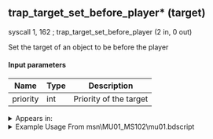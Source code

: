 ## trap_target_set_before_player* (target)

syscall 1, 162 ; trap_target_set_before_player (2 in, 0 out)

Set the target of an object to be before the player

#### Input parameters
| Name | Type | Description
|------|------|------------
| priority   | int   | Priority of the target




<details>
	<summary>Appears in:</summary>
| filename | Entity (obj)
|----------|-------------
| msn\MU01_MS102\mu01.bdscript       |           
| msn\WI04_MS102C\wi04.bdscript       |           
| obj\B_CA010\b_ca.bdscript       | ((B) Barbossa)          
| obj\B_EX110_FRIEND\b_ex.bdscript       | ((A?) Axel)          
| obj\F_CA050\f_ca.bdscript       | ((F) Explosive barrel (CA))          
| obj\F_HB030\f_hb.bdscript       | ((F) ??? (HB))          
| obj\F_MU030\f_mu.bdscript       | ((F) ??? (MU))          
| obj\F_WI320\f_wi.bdscript       | ((F) Lilliput houses 1 (WI))          
| obj\F_WI330\f_wi.bdscript       | ((F) Lilliput houses 2 (WI))          
| obj\F_WI340\f_wi.bdscript       | ((F) Lilliput houses 3 (WI))          
| obj\F_WI350\f_wi.bdscript       | ((F) Lilliput houses 4 (WI))          
| obj\M_EX210\m_ex.bdscript       | ((M) Air Pirate)          
| obj\M_EX210_HB\m_ex.bdscript       | ((M) Aerial Viking)          
| obj\M_EX650\m_ex.bdscript       | ((M) Cannon Gun)          
| obj\M_EX650_HB\m_ex.bdscript       | ((M) Camo Cannon)          
| obj\M_EX650_TR\m_ex.bdscript       | ((M) Cannon Gun (TR))          
| obj\N_DC010_BTL\n_dc.bdscript       | ((N) Minnie (BTL) (DC))          
| obj\N_EX760_BTL_MEGARA\n_ex.bdscript       | ((N) Pete (BTL_MEGARA) (EX))          
| obj\N_EX940_BTL\n_ex.bdscript       | ((N) Riku (coat) (BTL) (EX))          
| obj\N_HE030_BTL\n_he.bdscript       | ((N) Megara (Hydra battle) (BTL) (HE))          
| obj\N_HE030_BTL_DEF\n_he.bdscript       | ((N) Megara (Pete battle) (BTL_DEF) (HE))          
| obj\N_LK020_BTL\n_lk.bdscript       | ((N) Pumba (BTL) (LK))          

</details>

<details>
	<summary>Example Usage From msn\MU01_MS102\mu01.bdscript</summary>
TR3:
 pushImm 19155
 syscall 1, 296 ; trap_tutorial_open (1 in, 0 out)
 gosub 8, L291
 pushFromPSp 0
 pushImm 100
 syscall 1, 114 ; trap_obj_search_by_entry (2 in, 0 out)
 pushFromPSp 0
 fetchValue 4
 syscall 1, 94 ; trap_sysobj_is_exist (1 in, 1 out)
 jz L263
 pushFromPSp 0
 pushImm 0
 syscall 1, 162 ; trap_target_set_before_player (2 in, 0 out)
 jmp L263
</details>

